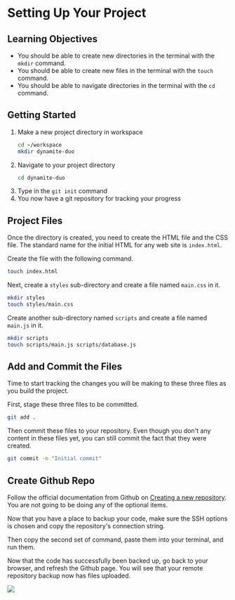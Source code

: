 # Setting Up Your Project

## Learning Objectives

* You should be able to create new directories in the terminal with the `mkdir` command.
* You should be able to create new files in the terminal with the `touch` command.
* You should be able to navigate directories in the terminal with the `cd` command.


## Getting Started

1. Make a new project directory in workspace
    ```sh
    cd ~/workspace
    mkdir dynamite-duo
    ```
2. Navigate to your project directory
    ```sh
    cd dynamite-duo
    ```
3. Type in the `git init` command
4. You now have a git repository for tracking your progress

## Project Files

Once the directory is created, you need to create the HTML file and the CSS file. The standard name for the initial HTML for any web site is `index.html`.

Create the file with the following command.

```sh
touch index.html
```

Next, create a `styles` sub-directory and create a file named `main.css` in it.

```sh
mkdir styles
touch styles/main.css
```

Create another sub-directory named `scripts` and create a file named `main.js` in it.

```sh
mkdir scripts
touch scripts/main.js scripts/database.js
```

## Add and Commit the Files

Time to start tracking the changes you will be making to these three files as you build the project.

First, stage these three files to be committed.

```sh
git add .
```

Then commit these files to your repository. Even though you don't any content in these files yet, you can still commit the fact that they were created.

```sh
git commit -m "Initial commit"
```

## Create Github Repo

Follow the official documentation from Github on <a href="https://docs.github.com/en/repositories/creating-and-managing-repositories/creating-a-new-repository" target="_blank">Creating a new repository</a>. You are not going to be doing any of the optional items.

Now that you have a place to backup your code, make sure the SSH options is chosen and copy the repository's connection string.


Then copy the second set of command, paste them into your terminal, and run them.

Now that the code has successfully been backed up, go back to your browser, and refresh the Github page. You will see that your remote repository backup now has files uploaded.

![](./images/first-repo-steps.gif)

